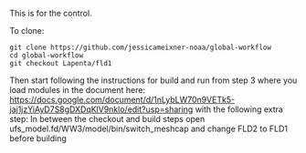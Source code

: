 This is for the control. 

To clone: 

```
git clone https://github.com/jessicameixner-noaa/global-workflow
cd global-workflow
git checkout Lapenta/fld1
```

Then start following the instructions for build and run from step 3 where you load modules
in the document here: https://docs.google.com/document/d/1nLybLW70n9VETk5-jaj1jzYiAyD7S8gDXDqKlV9nklo/edit?usp=sharing
with the following extra step: 
In between the checkout and build steps 
open ufs_model.fd/WW3/model/bin/switch_meshcap 
and change FLD2 to FLD1 before building

